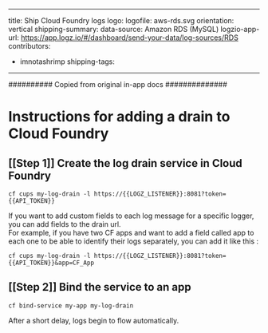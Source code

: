 <!-- MOVE TO _log-sources COLLECTION WHEN READY TO PUBLISH -->
---
title: Ship Cloud Foundry logs
logo:
  logofile: aws-rds.svg
  orientation: vertical
shipping-summary:
  data-source: Amazon RDS (MySQL)
logzio-app-url: https://app.logz.io/#/dashboard/send-your-data/log-sources/RDS
contributors:
  - imnotashrimp
shipping-tags:
---

########## Copied from original in-app docs ##############

# Instructions for adding a drain to Cloud Foundry

## [[Step 1]] Create the log drain service in Cloud Foundry

```
cf cups my-log-drain -l https://{{LOGZ_LISTENER}}:8081?token={{API_TOKEN}} 
```  

If you want to add custom fields to each log message for a specific logger, you can add fields to the drain url.  
For example, if you have two CF apps and want to add a field called app to each one to be able to identify their logs separately, you can add it like this :  

```
cf cups my-log-drain -l https://{{LOGZ_LISTENER}}:8081?token={{API_TOKEN}}&app=CF_App 
```
## [[Step 2]] Bind the service to an app

```
cf bind-service my-app my-log-drain
```

After a short delay, logs begin to flow automatically.